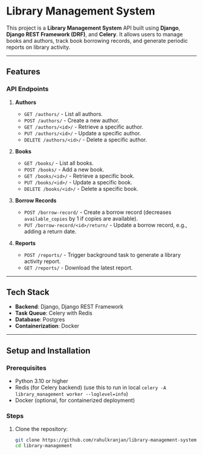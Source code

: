 # **Library Management System**

This project is a **Library Management System** API built using **Django**, **Django REST Framework (DRF)**, and **Celery**. It allows users to manage books and authors, track book borrowing records, and generate periodic reports on library activity.

---

## **Features**

### **API Endpoints**
1. **Authors**
   - `GET /authors/` - List all authors.
   - `POST /authors/` - Create a new author.
   - `GET /authors/<id>/` - Retrieve a specific author.
   - `PUT /authors/<id>/` - Update a specific author.
   - `DELETE /authors/<id>/` - Delete a specific author.

2. **Books**
   - `GET /books/` - List all books.
   - `POST /books/` - Add a new book.
   - `GET /books/<id>/` - Retrieve a specific book.
   - `PUT /books/<id>/` - Update a specific book.
   - `DELETE /books/<id>/` - Delete a specific book.

3. **Borrow Records**
   - `POST /borrow-record/` - Create a borrow record (decreases `available_copies` by 1 if copies are available).
   - `PUT /borrow-record/<id>/return/` - Update a borrow record, e.g., adding a return date.

4. **Reports**
   - `POST /reports/` - Trigger background task to generate a library activity report.
   - `GET /reports/` - Download the latest report.

---

## **Tech Stack**
- **Backend**: Django, Django REST Framework
- **Task Queue**: Celery with Redis
- **Database**: Postgres
- **Containerization**: Docker

---

## **Setup and Installation**

### **Prerequisites**
- Python 3.10 or higher
- Redis (for Celery backend) (use this to run in local ```celery -A library_management worker --loglevel=info```)
- Docker (optional, for containerized deployment)



### **Steps**
1. Clone the repository:
   ```bash
   git clone https://github.com/rahulkranjan/library-management-system.git
   cd library-management
